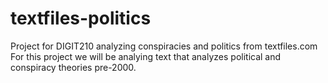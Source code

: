 # textfiles-politics
Project for DIGIT210 analyzing conspiracies and politics from textfiles.com
For this project we will be analying text that analyzes political and conspiracy theories pre-2000.
